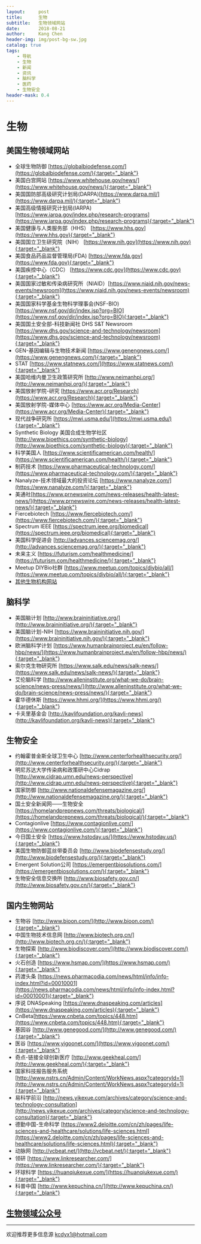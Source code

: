 ```yaml
---
layout:     post
title:      生物
subtitle:   生物领域网站
date:       2018-08-21
author:     Kang Chen
header-img: img/post-bg-sw.jpg
catalog: true
tags:
    - 导航
    - 生物
    - 新闻
    - 资讯
    - 脑科学
    - 医药
    - 生物安全
header-mask: 0.4
---
```


# 生物

## 美国生物领域网站

- 全球生物防御 [https://globalbiodefense.com/](https://globalbiodefense.com/){:target="_blank"}
- 美国白宫网站 [https://www.whitehouse.gov/news/](https://www.whitehouse.gov/news/){:target="_blank"}
- 美国国防部高级研究计划局(DARPA)[https://www.darpa.mil/](https://www.darpa.mil/){:target="_blank"}
- 美国高级情报研究计划局(IARPA) [https://www.iarpa.gov/index.php/research-programs](https://www.iarpa.gov/index.php/research-programs){:target="_blank"}
- 美国健康与人类服务部（HHS） [https://www.hhs.gov](https://www.hhs.gov){:target="_blank"}
- 美国国立卫生研究院（NIH） [https://www.nih.gov](https://www.nih.gov){:target="_blank"}
- 美国食品药品监督管理局(FDA) [https://www.fda.gov](https://www.fda.gov){:target="_blank"}
- 美国疾控中心（CDC） [https://www.cdc.gov](https://www.cdc.gov){:target="_blank"}
- 美国国家过敏和传染病研究所（NIAID）[https://www.niaid.nih.gov/news-events/newsroom](https://www.niaid.nih.gov/news-events/newsroom){:target="_blank"}
- 美国国家科学基金生物科学理事会(NSF-BIO) [https://www.nsf.gov/dir/index.jsp?org=BIO](https://www.nsf.gov/dir/index.jsp?org=BIO){:target="_blank"}
- 美国国土安全部-科技新闻社 DHS S&T Newsroom [https://www.dhs.gov/science-and-technology/newsroom](https://www.dhs.gov/science-and-technology/newsroom){:target="_blank"}
- GEN-基因编辑与生物技术新闻 [https://www.genengnews.com/](https://www.genengnews.com/){:target="_blank"}
- STAT [https://www.statnews.com/](https://www.statnews.com/){:target="_blank"}
- 美国哈维内曼卫生政策研究所 [http://www.neimanhpi.org/](http://www.neimanhpi.org/){:target="_blank"}
- 美国放射学院-研究 [https://www.acr.org/Research](https://www.acr.org/Research){:target="_blank"}
- 美国放射学院-媒体中心 [https://www.acr.org/Media-Center](https://www.acr.org/Media-Center){:target="_blank"}
- 现代战争研究所  [https://mwi.usma.edu/](https://mwi.usma.edu/){:target="_blank"}
- Synthetic Biology 美国合成生物学社区 [http://www.bioethics.com/synthetic-biology](http://www.bioethics.com/synthetic-biology){:target="_blank"}
- 科学美国人 [https://www.scientificamerican.com/health/](https://www.scientificamerican.com/health/){:target="_blank"}
- 制药技术 [https://www.pharmaceutical-technology.com/](https://www.pharmaceutical-technology.com/){:target="_blank"}
- Nanalyze-技术领域最大的投资论坛 [https://www.nanalyze.com/](https://www.nanalyze.com/){:target="_blank"}
- 美通社[https://www.prnewswire.com/news-releases/health-latest-news/](https://www.prnewswire.com/news-releases/health-latest-news/){:target="_blank"}
- Fiercebiotech [https://www.fiercebiotech.com/](https://www.fiercebiotech.com/){:target="_blank"}
- Spectrum IEEE [https://spectrum.ieee.org/biomedical](https://spectrum.ieee.org/biomedical){:target="_blank"}
- 美国科学促进会 [http://advances.sciencemag.org/](http://advances.sciencemag.org/){:target="_blank"}
- 未来主义 [https://futurism.com/healthmedicine/](https://futurism.com/healthmedicine/){:target="_blank"}
- Meetup DIYBio社群 [https://www.meetup.com/topics/diybio/all/](https://www.meetup.com/topics/diybio/all/){:target="_blank"}
- [其他生物机构网站](/综合.html#美国)

## 脑科学

- 美国脑计划 [http://www.braininitiative.org/](http://www.braininitiative.org/){:target="_blank"}
- 美国脑计划-NIH [https://www.braininitiative.nih.gov/](https://www.braininitiative.nih.gov/){:target="_blank"}
- 欧洲脑科学计划 [https://www.humanbrainproject.eu/en/follow-hbp/news/](https://www.humanbrainproject.eu/en/follow-hbp/news/){:target="_blank"}
- 索尔克生物研究所 [https://www.salk.edu/news/salk-news/](https://www.salk.edu/news/salk-news/){:target="_blank"}
- 艾伦脑科学 [http://www.alleninstitute.org/what-we-do/brain-science/news-press/news/](http://www.alleninstitute.org/what-we-do/brain-science/news-press/news/){:target="_blank"}
- 霍华德休斯 [https://www.hhmi.org/](https://www.hhmi.org/){:target="_blank"}
- 卡夫里基金会 [http://kavlifoundation.org/kavli-news](http://kavlifoundation.org/kavli-news){:target="_blank"}

## 生物安全

- 约翰霍普金斯全球卫生中心 [http://www.centerforhealthsecurity.org/](http://www.centerforhealthsecurity.org/){:target="_blank"}
- 明尼苏达大学传染病和政策研中心Cidrap [http://www.cidrap.umn.edu/news-perspective](http://www.cidrap.umn.edu/news-perspective){:target="_blank"}
- 国家防御 [http://www.nationaldefensemagazine.org/](http://www.nationaldefensemagazine.org/){:target="_blank"}
- 国土安全新闻网——生物安全 [https://homelandprepnews.com/threats/biological/](https://homelandprepnews.com/threats/biological/){:target="_blank"}
- Contagionlive [https://www.contagionlive.com/](https://www.contagionlive.com/){:target="_blank"}
- 今日国土安全 [https://www.hstoday.us/](https://www.hstoday.us/){:target="_blank"}
- 美国生物防御蓝丝带委员会 [http://www.biodefensestudy.org/](http://www.biodefensestudy.org/){:target="_blank"}
- Emergent Solution公司 [https://emergentbiosolutions.com/](https://emergentbiosolutions.com/){:target="_blank"}
- 生物安全信息交换所 [http://www.biosafety.gov.cn/](http://www.biosafety.gov.cn/){:target="_blank"}

## 国内生物网站

- 生物谷 [http://www.bioon.com/](http://www.bioon.com/){:target="_blank"}
- 中国生物技术信息网 [http://www.biotech.org.cn/](http://www.biotech.org.cn/){:target="_blank"}
- 生物探索 [http://www.biodiscover.com/](http://www.biodiscover.com/){:target="_blank"}
- 火石创造 [https://www.hsmap.com/](https://www.hsmap.com/){:target="_blank"}
- 药渡头条 [https://news.pharmacodia.com/news/html/info/info-index.html?id=00010001](https://news.pharmacodia.com/news/html/info/info-index.html?id=00010001){:target="_blank"}
- 序说 DNASpeaking [https://www.dnaspeaking.com/articles](https://www.dnaspeaking.com/articles){:target="_blank"}
- CnBeta[https://www.cnbeta.com/topics/448.htm](https://www.cnbeta.com/topics/448.htm){:target="_blank"}
- 基因谷  [http://www.genegood.com/](http://www.genegood.com/){:target="_blank"}
- 医谷 [https://www.yigoonet.com/](https://www.yigoonet.com/){:target="_blank"}
- 奇点-链接全球创新医疗 [http://www.geekheal.com/](http://www.geekheal.com/){:target="_blank"}
- 国家科技报告服务系统 [http://www.nstrs.cn/Admin/Content/WorkNews.aspx?categoryId=1](http://www.nstrs.cn/Admin/Content/WorkNews.aspx?categoryId=1){:target="_blank"}
- 易科学前沿 [http://news.yikexue.com/archives/category/science-and-technology-consultation](http://news.yikexue.com/archives/category/science-and-technology-consultation){:target="_blank"}
- 德勤中国-生命科学 [https://www2.deloitte.com/cn/zh/pages/life-sciences-and-healthcare/solutions/life-sciences.html](https://www2.deloitte.com/cn/zh/pages/life-sciences-and-healthcare/solutions/life-sciences.html){:target="_blank"}
- 动脉网  [http://vcbeat.net/](http://vcbeat.net/){:target="_blank"}
- 领研  [https://www.linkresearcher.com/](https://www.linkresearcher.com/){:target="_blank"}
- 环球科学  [https://huanqiukexue.com/](https://huanqiukexue.com/){:target="_blank"}
- 科普中国  [http://www.kepuchina.cn/](http://www.kepuchina.cn/){:target="_blank"}

## [生物领域公众号](/微信公众号.html#生物)

-----

欢迎推荐更多信息源 [kcdyx1@hotmail.com](mailto:kcdyx1@hotmail.com)